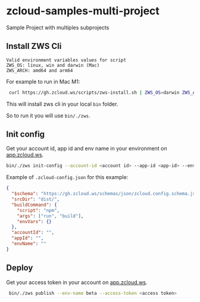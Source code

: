 # zcloud-samples-multi-project
Sample Project with multiples subprojects

## Install ZWS Cli

```
Valid environment variables values for script
ZWS_OS: linux, win and darwin (Mac)
ZWS_ARCH: amd64 and arm64
```

For example to run in Mac M1:

```bash
 curl https://gh.zcloud.ws/scripts/zws-install.sh | ZWS_OS=darwin ZWS_ARCH=arm64 sh -
 ```

This will install zws cli in your local `bin` folder.

So to run it you will use `bin/./zws`.

## Init config

Get your account id, app id and env name in your environment on [app.zcloud.ws](app.zcloud.ws).

```bash
bin/./zws init-config --account-id <account id> --app-id <app-id> --env-name <env>
```

Example of `.zcloud-config.json` for this example:
```json
{
  "$schema": "https://gh.zcloud.ws/schemas/json/zcloud.config.schema.json",
  "srcDir": "dist/",
  "buildCommand": {
    "script": "npm",
    "args": ["run", "build"],
    "envVars": {}
  },
  "accountId": "",
  "appId": "",
  "envName": ""
}

```

## Deploy

Get your access token in your account on [app.zcloud.ws](app.zcloud.ws).

```bash
 bin/./zws publish --env-name beta --access-token <access token>
```

